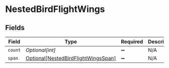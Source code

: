 # NestedBirdFlightWings


## Fields

| Field                                                                                   | Type                                                                                    | Required                                                                                | Description                                                                             |
| --------------------------------------------------------------------------------------- | --------------------------------------------------------------------------------------- | --------------------------------------------------------------------------------------- | --------------------------------------------------------------------------------------- |
| `count`                                                                                 | *Optional[int]*                                                                         | :heavy_minus_sign:                                                                      | N/A                                                                                     |
| `span`                                                                                  | [Optional[NestedBirdFlightWingsSpan]](../../models/shared/nestedbirdflightwingsspan.md) | :heavy_minus_sign:                                                                      | N/A                                                                                     |